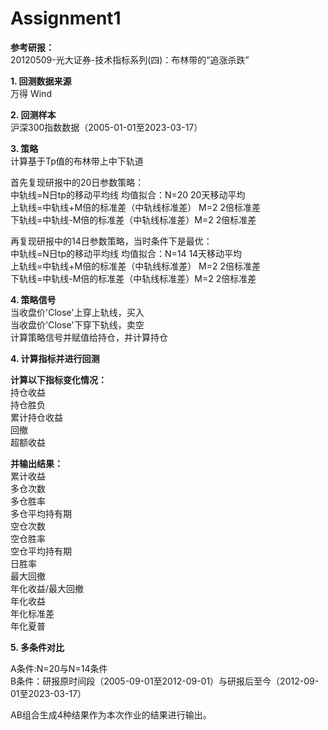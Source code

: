 
Assignment1
==========

**参考研报：**<br>
20120509-光大证券-技术指标系列(四)：布林带的“追涨杀跌”

**1. 回测数据来源**<br>
万得 Wind

**2. 回测样本**<br>
沪深300指数数据（2005-01-01至2023-03-17）

**3. 策略**<br>
计算基于Tp值的布林带上中下轨道 

首先复现研报中的20日参数策略：<br>
中轨线=N日tp的移动平均线 均值拟合：N=20 20天移动平均<br> 
上轨线=中轨线+M倍的标准差（中轨线标准差） M=2 2倍标准差 <br>
下轨线=中轨线-M倍的标准差（中轨线标准差）M=2 2倍标准差

再复现研报中的14日参数策略，当时条件下是最优：<br>
中轨线=N日tp的移动平均线 均值拟合：N=14 14天移动平均 <br>
上轨线=中轨线+M倍的标准差（中轨线标准差） M=2 2倍标准差 <br>
下轨线=中轨线-M倍的标准差（中轨线标准差）M=2 2倍标准差

**4. 策略信号**<br>
当收盘价'Close'上穿上轨线，买入<br>
当收盘价'Close'下穿下轨线，卖空<br>
计算策略信号并赋值给持仓，并计算持仓<br>

**4. 计算指标并进行回测**<br>

**计算以下指标变化情况：**<br>
持仓收益<br>
持仓胜负<br>
累计持仓收益<br>
回撤<br>
超额收益

**并输出结果：**<br>
累计收益 <br>
多仓次数 <br>
多仓胜率<br>
多仓平均持有期<br>
空仓次数<br>
空仓胜率<br>
空仓平均持有期<br>
日胜率<br>
最大回撤<br>
年化收益/最大回撤<br>
年化收益<br>
年化标准差<br>
年化夏普 

**5. 多条件对比**

A条件:N=20与N=14条件 <br>
B条件：研报原时间段（2005-09-01至2012-09-01）与研报后至今（2012-09-01至2023-03-17）

AB组合生成4种结果作为本次作业的结果进行输出。
